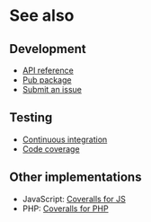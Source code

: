 # See also

## Development
- [API reference](https://dev.belin.io/coveralls.dart/api)
- [Pub package](https://pub.dev/packages/coveralls)
- [Submit an issue](https://github.com/cedx/coveralls.dart/issues)

## Testing
- [Continuous integration](https://github.com/cedx/coveralls.dart/actions)
- [Code coverage](https://coveralls.io/github/cedx/coveralls.dart)

## Other implementations
- JavaScript: [Coveralls for JS](https://dev.belin.io/coveralls.js)
- PHP: [Coveralls for PHP](https://dev.belin.io/coveralls.php)
